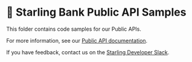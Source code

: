 # 📖 Starling Bank Public API Samples

This folder contains code samples for our Public APIs.

For more information, see our [Public API documentation](https://developer.starlingbank.com/docs).

If you have feedback, contact us on the [Starling Developer Slack](https://developer.starlingbank.com/community).
